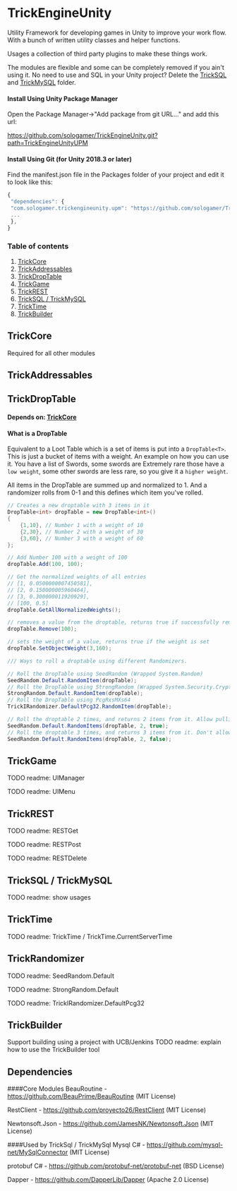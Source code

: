 # TrickEngineUnity
Utility Framework for developing games in Unity to improve your work flow. With a bunch of written utility classes and helper functions.

Usages a collection of third party plugins to make these things work. 

The modules are flexible and some can be completely removed if you ain't using it. No need to use and SQL in your Unity project? Delete the [TrickSQL](#tricksql--trickmysql) and [TrickMySQL](#tricksql--trickmysql) folder.


#### Install Using Unity Package Manager
Open the Package Manager->"Add package from git URL..." and add this url:

https://github.com/sologamer/TrickEngineUnity.git?path=TrickEngineUnityUPM


#### Install Using Git (for Unity 2018.3 or later)

Find the manifest.json file in the Packages folder of your project and edit it to look like this:
```js
{
 "dependencies": {
 "com.sologamer.trickengineunity.upm": "https://github.com/sologamer/TrickEngineUnity.git?path=TrickEngineUnityUPM",
 ...
 },
}
```

### Table of contents
1. [TrickCore](#trickcore)
2. [TrickAddressables](#trickaddressables)
3. [TrickDropTable](#trickdroptable)
4. [TrickGame](#trickgame)
5. [TrickREST](#trickrest)
6. [TrickSQL / TrickMySQL](#tricksql--trickmysql)
7. [TrickTime](#tricktime)
8. [TrickBuilder](#trickbuilder)

## TrickCore
Required for all other modules

## TrickAddressables

## TrickDropTable

#### Depends on: [TrickCore](#trickcore)

#### What is a DropTable
Equivalent to a Loot Table which is a set of items is put into a ``DropTable<T>``. This is just a bucket of items with a weight. 
An example on how you can use it. You have a list of Swords, some swords are Extremely rare those have a `low weight`, some other swords are less rare, so you give it a `higher weight`. 

All items in the DropTable are summed up and normalized to 1. And a randomizer rolls from 0-1 and this defines which item you've rolled.

````csharp
// Creates a new droptable with 3 items in it 
DropTable<int> dropTable = new DropTable<int>()
{
    {1,10}, // Number 1 with a weight of 10 
    {2,30}, // Number 2 with a weight of 30  
    {3,60}, // Number 3 with a weight of 60
};

// Add Number 100 with a weight of 100
dropTable.Add(100, 100);

// Get the normalized weights of all entries
// [1, 0.0500000007450581],
// [2, 0.150000005960464],
// [3, 0.300000011920929],
// [100, 0.5]
dropTable.GetAllNormalizedWeights();

// removes a value from the droptable, returns true if successfully removed
dropTable.Remove(100);

// sets the weight of a value, returns true if the weight is set
dropTable.SetObjectWeight(3,160);

/// Ways to roll a droptable using different Randomizers.

// Roll the DropTable using SeedRandom (Wrapped System.Random)
SeedRandom.Default.RandomItem(dropTable);
// Roll the DropTable using StrongRandom (Wrapped System.Security.Cryptography.RandomNumberGenerator)
StrongRandom.Default.RandomItem(dropTable);
// Roll the DropTable using PcgRxsMXs64
TrickIRandomizer.DefaultPcg32.RandomItem(dropTable);

// Roll the droptable 2 times, and returns 2 items from it. Allow pulling duplicates
SeedRandom.Default.RandomItems(dropTable, 2, true);
// Roll the droptable 3 times, and returns 3 items from it. Don't allow pulling duplicates
SeedRandom.Default.RandomItems(dropTable, 2, false);
````


## TrickGame

TODO readme: UIManager

TODO readme: UIMenu

## TrickREST

TODO readme: RESTGet<T>

TODO readme: RESTPost<T>

TODO readme: RESTDelete<T>

## TrickSQL / TrickMySQL

TODO readme: show usages


## TrickTime

TODO readme: TrickTime / TrickTime.CurrentServerTime

## TrickRandomizer

TODO readme: SeedRandom.Default

TODO readme: StrongRandom.Default

TODO readme: TrickIRandomizer.DefaultPcg32

## TrickBuilder

Support building using a project with UCB/Jenkins
TODO readme: explain how to use the TrickBuilder tool

## Dependencies

####Core Modules
BeauRoutine - https://github.com/BeauPrime/BeauRoutine (MIT License)

RestClient - https://github.com/proyecto26/RestClient (MIT License)

Newtonsoft.Json - https://github.com/JamesNK/Newtonsoft.Json (MIT License)

####Used by TrickSql / TrickMySql
Mysql C# - https://github.com/mysql-net/MySqlConnector (MIT License)

protobuf C# - https://github.com/protobuf-net/protobuf-net (BSD License)

Dapper - https://github.com/DapperLib/Dapper (Apache 2.0 License)